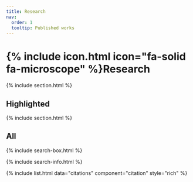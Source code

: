 ```yaml
---
title: Research
nav:
  order: 1
  tooltip: Published works
---
```


# {% include icon.html icon="fa-solid fa-microscope" %}Research



{% include section.html %}

## Highlighted

<!---
{% include citation.html lookup="Open collaborative writing with Manubot" style="rich" %}
--->
{% include section.html %}

## All

{% include search-box.html %}

{% include search-info.html %}

{% include list.html data="citations" component="citation" style="rich" %}
